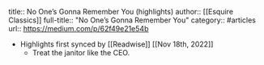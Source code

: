 title:: No One’s Gonna Remember You (highlights)
author:: [[Esquire Classics]]
full-title:: "No One’s Gonna Remember You"
category:: #articles
url:: https://medium.com/p/62f49e21e54b

- Highlights first synced by [[Readwise]] [[Nov 18th, 2022]]
	- Treat the janitor like the CEO.